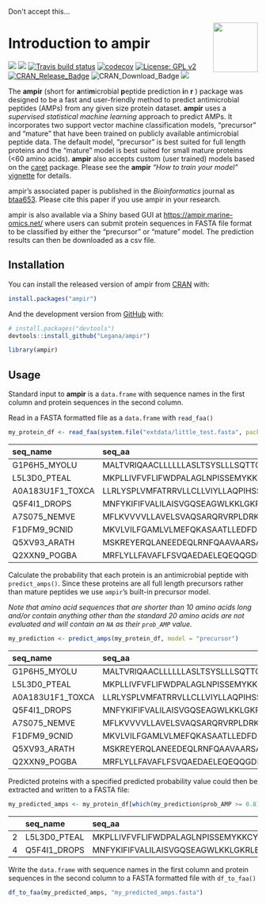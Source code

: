 Don't accept this...

<!-- README.md is generated from README.Rmd. Please edit that file -->

<img src="inst/logo/ampir_hex.png" width="90" align="right" height="100" />

# Introduction to ampir

<!-- badges: start -->

[![](https://img.shields.io/badge/Shiny-ampir-blue?style=flat&labelColor=white&logo=RStudio&logoColor=blue)](https://ampir.marine-omics.net/)
[![](https://img.shields.io/badge/doi-10.1093/bioinformatics/btaa653-yellow.svg)](https://doi.org/10.1093/bioinformatics/btaa653)
[![Travis build
status](https://travis-ci.com/Legana/ampir.svg?branch=master)](https://travis-ci.com/Legana/ampir)
[![codecov](https://codecov.io/gh/Legana/ampir/branch/master/graph/badge.svg)](https://codecov.io/gh/Legana/ampir)
[![License: GPL
v2](https://img.shields.io/badge/License-GPL%20v2-blue.svg)](https://www.gnu.org/licenses/old-licenses/gpl-2.0.en.html)
[![CRAN_Release_Badge](http://www.r-pkg.org/badges/version-ago/ampir)](https://CRAN.R-project.org/package=ampir?color=yellow)
![CRAN_Download_Badge](http://cranlogs.r-pkg.org/badges/grand-total/ampir?color=red)
[![](http://cranlogs.r-pkg.org/badges/last-month/ampir?color=green)](https://cran.r-project.org/package=ampir)
<!-- badges: end -->

The **ampir** (short for **a**nti**m**icrobial **p**eptide prediction
**i**n **r** ) package was designed to be a fast and user-friendly
method to predict antimicrobial peptides (AMPs) from any given size
protein dataset. **ampir** uses a *supervised statistical machine
learning* approach to predict AMPs. It incorporates two support vector
machine classification models, “precursor” and “mature” that have been
trained on publicly available antimicrobial peptide data. The default
model, “precursor” is best suited for full length proteins and the
“mature” model is best suited for small mature proteins (\<60 amino
acids). **ampir** also accepts custom (user trained) models based on the
[caret](https://github.com/topepo/caret) package. Please see the
**ampir** *“How to train your model”*
[vignette](https://CRAN.R-project.org/package=ampir/vignettes/train_model.html)
for details.

ampir’s associated paper is published in the *Bioinformatics* journal as
[btaa653](https://academic.oup.com/bioinformatics/article-abstract/doi/10.1093/bioinformatics/btaa653/5873588).
Please cite this paper if you use ampir in your research.

ampir is also available via a Shiny based GUI at
<https://ampir.marine-omics.net/> where users can submit protein
sequences in FASTA file format to be classified by either the
“precursor” or “mature” model. The prediction results can then be
downloaded as a csv file.

## Installation

You can install the released version of ampir from
[CRAN](https://CRAN.R-project.org) with:

``` r
install.packages("ampir")
```

And the development version from [GitHub](https://github.com/) with:

``` r
# install.packages("devtools")
devtools::install_github("Legana/ampir")
```

``` r
library(ampir)
```

## Usage

Standard input to **ampir** is a `data.frame` with sequence names in the
first column and protein sequences in the second column.

Read in a FASTA formatted file as a `data.frame` with `read_faa()`

``` r
my_protein_df <- read_faa(system.file("extdata/little_test.fasta", package = "ampir"))
```

| seq_name         | seq_aa                                         |
|:-----------------|:-----------------------------------------------|
| G1P6H5_MYOLU     | MALTVRIQAACLLLLLLASLTSYSLLLSQTTQLADLQTQDTAGAT… |
| L5L3D0_PTEAL     | MKPLLIVFVFLIFWDPALAGLNPISSEMYKKCYGNGICRLECYTS… |
| A0A183U1F1_TOXCA | LLRLYSPLVMFATRRVLLCLLVIYLLAQPIHSSWLKKTYKKLENS… |
| Q5F4I1_DROPS     | MNFYKIFIFVALILAISVGQSEAGWLKKLGKRLERVGQHTRDATI… |
| A7S075_NEMVE     | MFLKVVVVLLAVELSVAQSARQRVRPLDRKAGRKRFAPIFPRQCS… |
| F1DFM9_9CNID     | MKVLVILFGAMLVLMEFQKASAATLLEDFDDDDDLLDDGGDFDLE… |
| Q5XV93_ARATH     | MSKREYERQLANEEDEQLRNFQAAVAARSAILHEPKEAALPPPAP… |
| Q2XXN9_POGBA     | MRFLYLLFAVAFLFSVQAEDAELEQEQQGDPWEGLDEFQDQPPDD… |

Calculate the probability that each protein is an antimicrobial peptide
with `predict_amps()`. Since these proteins are all full length
precursors rather than mature peptides we use `ampir`’s built-in
precursor model.

*Note that amino acid sequences that are shorter than 10 amino acids
long and/or contain anything other than the standard 20 amino acids are
not evaluated and will contain an `NA` as their `prob_AMP` value.*

``` r
my_prediction <- predict_amps(my_protein_df, model = "precursor")
```

| seq_name         | seq_aa                                         | prob_AMP |
|:-----------------|:-----------------------------------------------|---------:|
| G1P6H5_MYOLU     | MALTVRIQAACLLLLLLASLTSYSLLLSQTTQLADLQTQDTAGAT… |    0.612 |
| L5L3D0_PTEAL     | MKPLLIVFVFLIFWDPALAGLNPISSEMYKKCYGNGICRLECYTS… |    0.945 |
| A0A183U1F1_TOXCA | LLRLYSPLVMFATRRVLLCLLVIYLLAQPIHSSWLKKTYKKLENS… |    0.088 |
| Q5F4I1_DROPS     | MNFYKIFIFVALILAISVGQSEAGWLKKLGKRLERVGQHTRDATI… |    0.998 |
| A7S075_NEMVE     | MFLKVVVVLLAVELSVAQSARQRVRPLDRKAGRKRFAPIFPRQCS… |    0.032 |
| F1DFM9_9CNID     | MKVLVILFGAMLVLMEFQKASAATLLEDFDDDDDLLDDGGDFDLE… |    0.223 |
| Q5XV93_ARATH     | MSKREYERQLANEEDEQLRNFQAAVAARSAILHEPKEAALPPPAP… |    0.009 |
| Q2XXN9_POGBA     | MRFLYLLFAVAFLFSVQAEDAELEQEQQGDPWEGLDEFQDQPPDD… |    0.733 |

Predicted proteins with a specified predicted probability value could
then be extracted and written to a FASTA file:

``` r
my_predicted_amps <- my_protein_df[which(my_prediction$prob_AMP >= 0.8),]
```

|     | seq_name     | seq_aa                                         |
|:----|:-------------|:-----------------------------------------------|
| 2   | L5L3D0_PTEAL | MKPLLIVFVFLIFWDPALAGLNPISSEMYKKCYGNGICRLECYTS… |
| 4   | Q5F4I1_DROPS | MNFYKIFIFVALILAISVGQSEAGWLKKLGKRLERVGQHTRDATI… |

Write the `data.frame` with sequence names in the first column and
protein sequences in the second column to a FASTA formatted file with
`df_to_faa()`

``` r
df_to_faa(my_predicted_amps, "my_predicted_amps.fasta")
```
